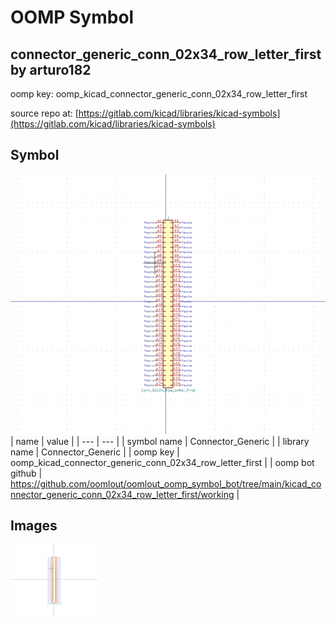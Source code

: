 # OOMP Symbol  
## connector_generic_conn_02x34_row_letter_first  by arturo182  
  
oomp key: oomp_kicad_connector_generic_conn_02x34_row_letter_first  
  
source repo at: [https://gitlab.com/kicad/libraries/kicad-symbols](https://gitlab.com/kicad/libraries/kicad-symbols)  
## Symbol  
  
[![working.png](working_600.png)](working.png)  
| name | value | 
| --- | --- | 
| symbol name | Connector_Generic | 
| library name | Connector_Generic | 
| oomp key | oomp_kicad_connector_generic_conn_02x34_row_letter_first | 
| oomp bot github | https://github.com/oomlout/oomlout_oomp_symbol_bot/tree/main/kicad_connector_generic_conn_02x34_row_letter_first/working | 
## Images  
  
[![working.png](working_140.png)](working.png)  
